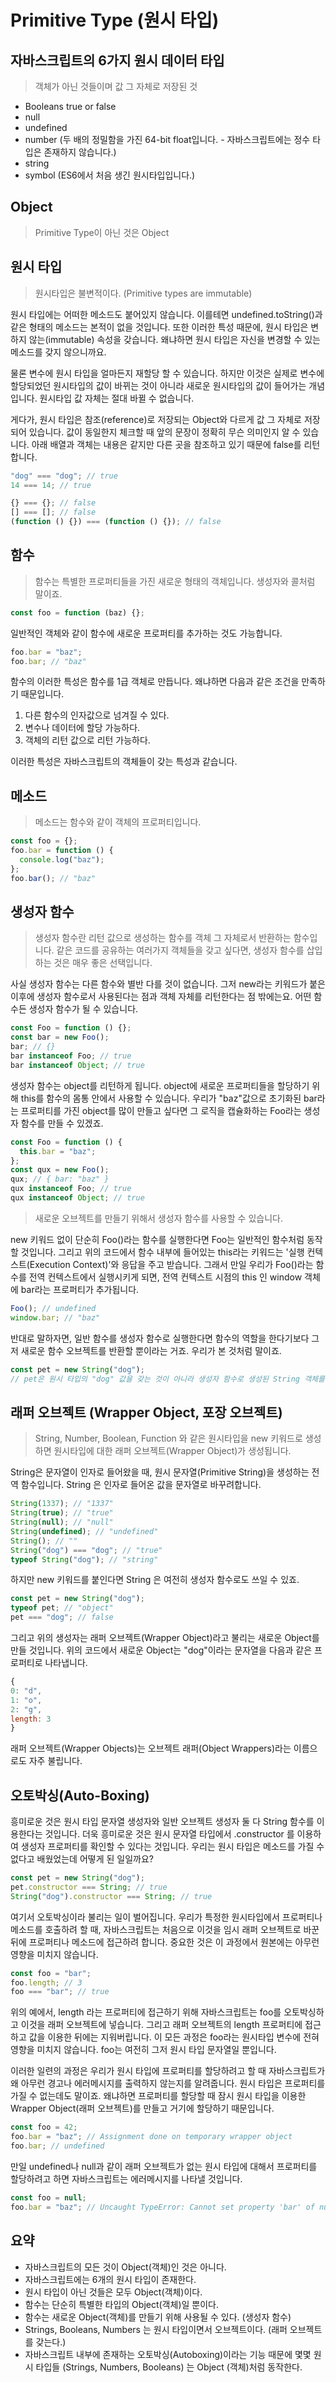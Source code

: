 # Primitive Type (원시 타입)

## 자바스크립트의 6가지 원시 데이터 타입

> 객체가 아닌 것들이며 값 그 자체로 저장된 것

- Booleans true or false
- null
- undefined
- number (두 배의 정밀함을 가진 64-bit float입니다. - 자바스크립트에는 정수 타입은 존재하지 않습니다.)
- string
- symbol (ES6에서 처음 생긴 원시타입입니다.)

## Object

> Primitive Type이 아닌 것은 Object

## 원시 타입

> 원시타입은 불변적이다. (Primitive types are immutable)

원시 타입에는 어떠한 메소드도 붙어있지 않습니다. 이를테면 undefined.toString()과 같은 형태의 메소드는 본적이 없을 것입니다. 또한 이러한 특성 때문에, 원시 타입은 변하지 않는(immutable) 속성을 갖습니다. 왜냐하면 원시 타입은 자신을 변경할 수 있는 메소드를 갖지 않으니까요.

물론 변수에 원시 타입을 얼마든지 재할당 할 수 있습니다. 하지만 이것은 실제로 변수에 할당되었던 원시타입의 값이 바뀌는 것이 아니라 새로운 원시타입의 값이 들어가는 개념입니다. 원시타입 값 자체는 절대 바뀔 수 없습니다.

게다가, 원시 타입은 참조(reference)로 저장되는 Object와 다르게 값 그 자체로 저장되어 있습니다. 값이 동일한지 체크할 때 앞의 문장이 정확히 무슨 의미인지 알 수 있습니다. 아래 배열과 객체는 내용은 같지만 다른 곳을 참조하고 있기 때문에 false를 리턴합니다.

```js
"dog" === "dog"; // true
14 === 14; // true

{} === {}; // false
[] === []; // false
(function () {}) === (function () {}); // false
```

## 함수

> 함수는 특별한 프로퍼티들을 가진 새로운 형태의 객체입니다. 생성자와 콜처럼 말이죠.

```js
const foo = function (baz) {};
```

일반적인 객체와 같이 함수에 새로운 프로퍼티를 추가하는 것도 가능합니다.

```js
foo.bar = "baz";
foo.bar; // "baz"
```

함수의 이러한 특성은 함수를 1급 객체로 만듭니다. 왜냐하면 다음과 같은 조건을 만족하기 때문입니다.

1. 다른 함수의 인자값으로 넘겨질 수 있다.
2. 변수나 데이터에 할당 가능하다.
3. 객체의 리턴 값으로 리턴 가능하다.

이러한 특성은 자바스크립트의 객체들이 갖는 특성과 같습니다.

## 메소드

> 메소드는 함수와 같이 객체의 프로퍼티입니다.

```js
const foo = {};
foo.bar = function () {
  console.log("baz");
};
foo.bar(); // "baz"
```

## 생성자 함수

> 생성자 함수란 리턴 값으로 생성하는 함수를 객체 그 자체로서 반환하는 함수입니다. 같은 코드를 공유하는 여러가지 객체들을 갖고 싶다면, 생성자 함수를 삽입하는 것은 매우 좋은 선택입니다.

사실 생성자 함수는 다른 함수와 별반 다를 것이 없습니다. 그저 new라는 키워드가 붙은 이후에 생성자 함수로서 사용된다는 점과 객체 자체를 리턴한다는 점 밖에는요. 어떤 함수든 생성자 함수가 될 수 있습니다.

```js
const Foo = function () {};
const bar = new Foo();
bar; // {}
bar instanceof Foo; // true
bar instanceof Object; // true
```

생성자 함수는 object를 리턴하게 됩니다. object에 새로운 프로퍼티들을 할당하기 위해 this를 함수의 몸통 안에서 사용할 수 있습니다. 우리가 "baz"값으로 초기화된 bar라는 프로퍼티를 가진 object를 많이 만들고 싶다면 그 로직을 캡슐화하는 Foo라는 생성자 함수를 만들 수 있겠죠.

```js
const Foo = function () {
  this.bar = "baz";
};
const qux = new Foo();
qux; // { bar: "baz" }
qux instanceof Foo; // true
qux instanceof Object; // true
```

> 새로운 오브젝트를 만들기 위해서 생성자 함수를 사용할 수 있습니다.

new 키워드 없이 단순히 Foo()라는 함수를 실행한다면 Foo는 일반적인 함수처럼 동작할 것입니다. 그리고 위의 코드에서 함수 내부에 들어있는 this라는 키워드는 '실행 컨텍스트(Execution Context)'와 응답을 주고 받습니다. 그래서 만일 우리가 Foo()라는 함수를 전역 컨텍스트에서 실행시키게 되면, 전역 컨텍스트 시점의 this 인 window 객체에 bar라는 프로퍼티가 추가됩니다.

```js
Foo(); // undefined
window.bar; // "baz"
```

반대로 말하자면, 일반 함수를 생성자 함수로 실행한다면 함수의 역할을 한다기보다 그저 새로운 함수 오브젝트를 반환할 뿐이라는 거죠. 우리가 본 것처럼 말이죠.

```js
const pet = new String("dog");
// pet은 원시 타입의 "dog" 값을 갖는 것이 아니라 생성자 함수로 생성된 String 객체를 갖게 됩니다.
```

## 래퍼 오브젝트 (Wrapper Object, 포장 오브젝트)

> String, Number, Boolean, Function 와 같은 원시타입을 new 키워드로 생성하면 원시타입에 대한 래퍼 오브젝트(Wrapper Object)가 생성됩니다.

String은 문자열이 인자로 들어왔을 때, 원시 문자열(Primitive String)을 생성하는 전역 함수입니다. String 은 인자로 들어온 값을 문자열로 바꾸려합니다.

```js
String(1337); // "1337"
String(true); // "true"
String(null); // "null"
String(undefined); // "undefined"
String(); // ""
String("dog") === "dog"; // "true"
typeof String("dog"); // "string"
```

하지만 new 키워드를 붙인다면 String 은 여전히 생성자 함수로도 쓰일 수 있죠.

```js
const pet = new String("dog");
typeof pet; // "object"
pet === "dog"; // false
```

그리고 위의 생성자는 래퍼 오브젝트(Wrapper Object)라고 불리는 새로운 Object를 만들 것입니다.
위의 코드에서 새로운 Object는 "dog"이라는 문자열을 다음과 같은 프로퍼티로 나타냅니다.

```js
{
0: "d",
1: "o",
2: "g",
length: 3
}
```

래퍼 오브젝트(Wrapper Objects)는 오브젝트 래퍼(Object Wrappers)라는 이름으로도 자주 불립니다.

## 오토박싱(Auto-Boxing)

흥미로운 것은 원시 타입 문자열 생성자와 일반 오브젝트 생성자 둘 다 String 함수를 이용한다는 것입니다. 더욱 흥미로운 것은 원시 문자열 타입에서 .constructor 를 이용하여 생성자 프로퍼티를 확인할 수 있다는 것입니다. 우리는 원시 타입은 메소드를 가질 수 없다고 배웠었는데 어떻게 된 일일까요?

```js
const pet = new String("dog");
pet.constructor === String; // true
String("dog").constructor === String; // true
```

여기서 오토박싱이라 불리는 일이 벌어집니다. 우리가 특정한 원시타입에서 프로퍼티나 메소드를 호출하려 할 때, 자바스크립트는 처음으로 이것을 임시 래퍼 오브젝트로 바꾼 뒤에 프로퍼티나 메소드에 접근하려 합니다. 중요한 것은 이 과정에서 원본에는 아무런 영향을 미치지 않습니다.

```js
const foo = "bar";
foo.length; // 3
foo === "bar"; // true
```

위의 예에서, length 라는 프로퍼티에 접근하기 위해 자바스크립트는 foo를 오토박싱하고 이것을 래퍼 오브젝트에 넣습니다. 그리고 래퍼 오브젝트의 length 프로퍼티에 접근하고 값을 이용한 뒤에는 지워버립니다. 이 모든 과정은 foo라는 원시타입 변수에 전혀 영향을 미치지 않습니다. foo는 여전히 그저 원시 타입 문자열일 뿐입니다.

이러한 일련의 과정은 우리가 원시 타입에 프로퍼티를 할당하려고 할 때 자바스크립트가 왜 아무런 경고나 에러메시지를 출력하지 않는지를 알려줍니다. 원시 타입은 프로퍼티를 가질 수 없는데도 말이죠. 왜냐하면 프로퍼티를 할당할 때 잠시 원시 타입을 이용한 Wrapper Object(래퍼 오브젝트)를 만들고 거기에 할당하기 때문입니다.

```js
const foo = 42;
foo.bar = "baz"; // Assignment done on temporary wrapper object
foo.bar; // undefined
```

만일 undefined나 null과 같이 래퍼 오브젝트가 없는 원시 타입에 대해서 프로퍼티를 할당하려고 하면 자바스크립트는 에러메시지를 나타낼 것입니다.

```js
const foo = null;
foo.bar = "baz"; // Uncaught TypeError: Cannot set property 'bar' of null
```

## 요약

- 자바스크립트의 모든 것이 Object(객체)인 것은 아니다.
- 자바스크립트에는 6개의 원시 타입이 존재한다.
- 원시 타입이 아닌 것들은 모두 Object(객체)이다.
- 함수는 단순히 특별한 타입의 Object(객체)일 뿐이다.
- 함수는 새로운 Object(객체)를 만들기 위해 사용될 수 있다. (생성자 함수)
- Strings, Booleans, Numbers 는 원시 타입이면서 오브젝트이다. (래퍼 오브젝트를 갖는다.)
- 자바스크립트 내부에 존재하는 오토박싱(Autoboxing)이라는 기능 때문에 몇몇 원시 타입들 (Strings, Numbers, Booleans) 는 Object (객체)처럼 동작한다.
